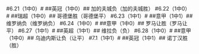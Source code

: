 ﻿#6.21（1中0）#
##英冠（1中0）##
加的夫城负（加的夫城胜）
#6.22（1中0）#
##瑞超（1中0）##
哥德堡胜（哥德堡平）
#6.23（1中1）#
##意甲（1中1）##
维罗纳负（维罗纳负）
#6.24（1中0）#
##意甲（1中0）##
罗马让胜（罗马让平）
#6.27（1中1）#
##英超（1中1）##
维拉负（负）
#6.28（1中0）#
##意甲（1中0）##
乌迪内斯让负（让平）
#7.1（1中1）#
##英冠（1中1）##
诺丁汉胜（胜）